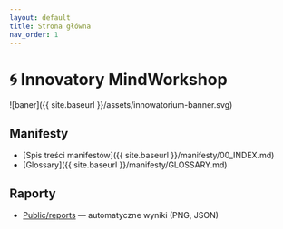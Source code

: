 ```yaml
---
layout: default
title: Strona główna
nav_order: 1
---
```



# 🌀 Innovatory MindWorkshop

![baner]({{ site.baseurl }}/assets/innowatorium-banner.svg)

## Manifesty
- [Spis treści manifestów]({{ site.baseurl }}/manifesty/00_INDEX.md)
- [Glossary]({{ site.baseurl }}/manifesty/GLOSSARY.md)

## Raporty
- [Public/reports](reports/) — automatyczne wyniki (PNG, JSON)
